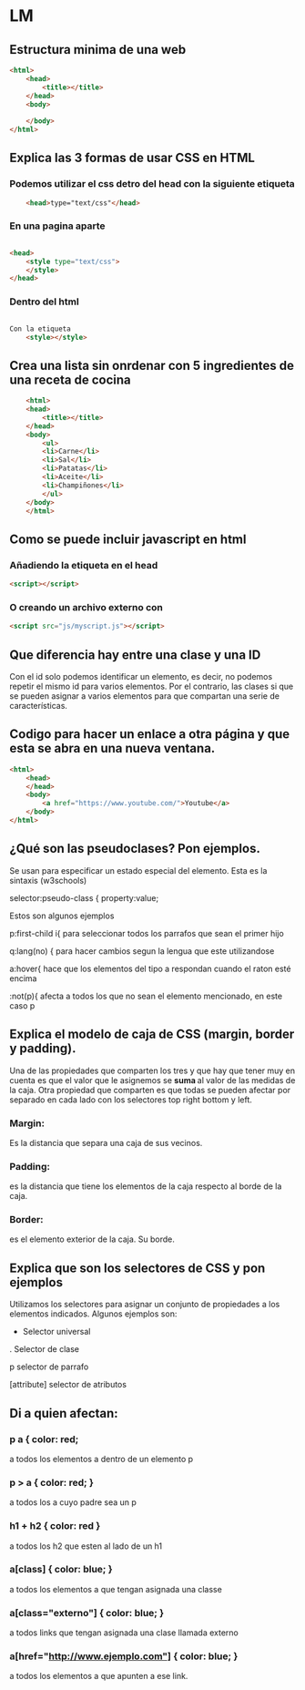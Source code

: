 # LM
## Estructura minima de una web
```html
<html>
	<head>
		<title></title>
	</head>
	<body>
	
	</body>
</html>
```

## Explica las 3 formas de usar CSS en HTML
### Podemos utilizar el css detro del head con la siguiente etiqueta
```html
	<head>type="text/css"</head> 	
```
  ### En una pagina aparte
```html

<head>	
    <style type="text/css">
    </style>
</head>
```
### Dentro del html
```html

Con la etiqueta 
	<style></style>
```

## Crea una lista sin onrdenar con 5 ingredientes de una receta de cocina
```html
	<html>
	<head>
		<title></title>
	</head>
	<body>
		<ul>
		<li>Carne</li>
		<li>Sal</li>
		<li>Patatas</li>
		<li>Aceite</li>
		<li>Champiñones</li>
		</ul>	
	</body>
	</html>	
```
## Como se puede incluir javascript en html
### Añadiendo la etiqueta en el head
```html
<script></script>
```
### O creando un archivo externo con
```html
<script src="js/myscript.js"></script>
```
## Que diferencia hay entre una clase y una ID
Con el id solo podemos identificar un elemento, es decir, no podemos repetir el mismo id para varios elementos. Por el contrario, las clases si que se pueden asignar a varios elementos para que compartan una serie de características.

## Codigo para hacer un enlace a otra página y que esta se abra en una nueva ventana.
```html
<html>
	<head>
	</head>
	<body>
		<a href="https://www.youtube.com/">Youtube</a>
	</body>
</html>
```
## ¿Qué son las pseudoclases? Pon ejemplos.
Se usan para especificar un estado especial del elemento.
Esta es la sintaxis (w3schools)

selector:pseudo-class {
    property:value;

Estos son algunos ejemplos

p:first-child i{ para seleccionar todos los parrafos que sean el primer hijo

q:lang(no) { para hacer cambios segun la lengua que este utilizandose

a:hover{ hace que los elementos del tipo a respondan cuando el raton esté encima

:not(p){ afecta a todos los que no sean el elemento mencionado, en este caso p

## Explica el modelo de caja de CSS (margin, border y padding).
Una de las propiedades que comparten los tres y que hay que tener muy en cuenta es que el valor que le asignemos se <b>suma </b>
al valor de las medidas de la caja. Otra propiedad que comparten es que todas se pueden afectar por separado en cada lado con los selectores top right bottom y left.
### Margin: 
Es la distancia que separa una caja de sus vecinos.
### Padding:
es la distancia que tiene los elementos de la caja respecto al borde de la caja.
### Border:
es el elemento exterior de la caja. Su borde.
## Explica que son los selectores de CSS y pon ejemplos
Utilizamos los selectores para asignar un conjunto de propiedades a los elementos indicados.
Algunos ejemplos son:

* Selector universal

. Selector de clase

p selector de parrafo

[attribute] selector de atributos




## Di a quien afectan:
### p a { color: red;
a todos los elementos a dentro de un elemento p
### p > a { color: red; }
a todos los a cuyo padre sea un p

### h1 + h2 { color: red }
a todos los h2 que esten al lado de un h1
### a[class] { color: blue; }
a todos los elementos a que tengan asignada una classe

### a[class="externo"] { color: blue; }
a todos links que tengan asignada una clase llamada externo
### a[href="http://www.ejemplo.com"] { color: blue; }
a todos los elementos a que apunten a ese link.

 



